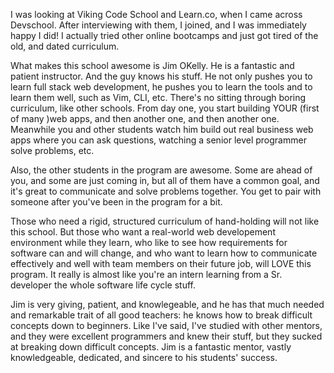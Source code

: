 I was looking at Viking Code School and Learn.co, when I came across Devschool. After interviewing with them, I joined, and I was immediately happy I did! I actually tried other online bootcamps and just got tired of the old, and dated curriculum. 

What makes this school awesome is Jim OKelly. He is a fantastic and patient instructor. And the guy knows his stuff. He not only pushes you to learn full stack web development, he pushes you to learn the tools and to learn them well, such as Vim, CLI, etc. There's no sitting through boring curriculum, like other schools. From day one, you start building YOUR (first of many )web apps, and then another one, and then another one. Meanwhile you and other students watch him build out real business web apps where you can ask questions, watching a senior level programmer solve problems, etc.

Also, the other students in the program are awesome. Some are ahead of you, and some are just coming in, but all of them have a common goal, and it's great to communicate and solve problems together. You get to pair with someone after you've been in the program for a bit.

Those who need a rigid, structured curriculum of hand-holding will not like this school. But those who want a real-world web developement environment while they learn, who like to see how requirements for software can and will change, and who want to learn how to communicate effectively and well with team members on their future job, will LOVE this program. It really is almost like you're an intern learning from a Sr. developer the whole software life cycle stuff.

Jim is very giving, patient, and knowlegeable, and he has that much needed and remarkable trait of all good teachers: he knows how to break difficult concepts down to beginners.  Like I've said, I've studied with other mentors, and they were excellent programmers and knew their stuff, but they sucked at breaking down difficult concepts. Jim is a fantastic mentor, vastly knowledgeable, dedicated, and sincere to his students' success. 
